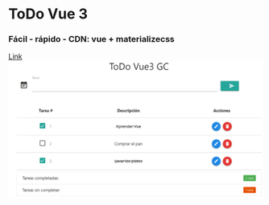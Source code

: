 # ToDo Vue 3 
### Fácil - rápido - CDN: vue + materializecss
[Link](https://giancode1.github.io/vue-cdn-todo-app/)
![](./img/todo-vue3.png)